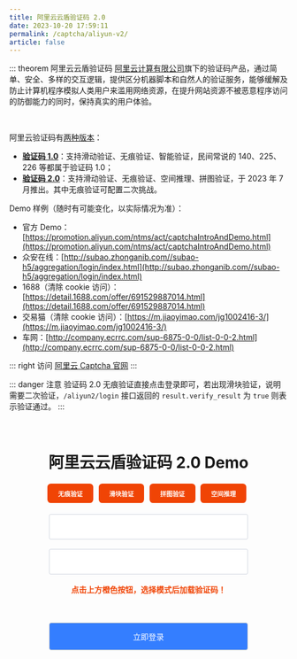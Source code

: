 ```yaml
---
title: 阿里云云盾验证码 2.0
date: 2023-10-20 17:59:11
permalink: /captcha/aliyun-v2/
article: false
---
```


::: theorem 阿里云云盾验证码
[阿里云计算有限公司](https://www.tianyancha.com/company/138473506)旗下的验证码产品，通过简单、安全、多样的交互逻辑，提供区分机器脚本和自然人的验证服务，能够缓解及防止计算机程序模拟人类用户来滥用网络资源，在提升网站资源不被恶意程序访问的防御能力的同时，保持真实的用户体验。

<br>

阿里云验证码有[两种版本](https://help.aliyun.com/document_detail/2592908.html)：

- **[验证码 1.0](https://help.aliyun.com/document_detail/2592902.html)**：支持滑动验证、无痕验证、智能验证，民间常说的 140、225、226 等都属于验证码 1.0；
- **[验证码 2.0](https://help.aliyun.com/document_detail/2401270.html)**：支持滑动验证、无痕验证、空间推理、拼图验证，于 2023 年 7 月推出。其中无痕验证可配置二次挑战。

Demo 样例（随时有可能变化，以实际情况为准）：
<br>

- 官方 Demo：[https://promotion.aliyun.com/ntms/act/captchaIntroAndDemo.html](https://promotion.aliyun.com/ntms/act/captchaIntroAndDemo.html)<Badge text="140" type="error" vertical="middle"/>
- 众安在线：[http://subao.zhonganib.com//subao-h5/aggregation/login/index.html](http://subao.zhonganib.com//subao-h5/aggregation/login/index.html)<Badge text="140" type="error" vertical="middle"/>
- 1688（清除 cookie 访问）：[https://detail.1688.com/offer/691529887014.html](https://detail.1688.com/offer/691529887014.html)<Badge text="226" type="error" vertical="middle"/> <Badge text="X82Y" type="error" vertical="middle"/>
- 交易猫（清除 cookie 访问）：[https://m.jiaoyimao.com/jg1002416-3/](https://m.jiaoyimao.com/jg1002416-3/)<Badge text="226" type="error" vertical="middle"/> <Badge text="X82Y" type="error" vertical="middle"/>
- 车网：[http://company.ecrrc.com/sup-6875-0-0/list-0-0-2.html](http://company.ecrrc.com/sup-6875-0-0/list-0-0-2.html)<Badge text="227" type="error" vertical="middle"/>

::: right
访问 [阿里云 Captcha 官网](https://www.aliyun.com/product/security/captcha)
:::

<!-- <iframe src="https://detail.1688.com/offer/691529887014.html" scrolling="no" height="600px"></iframe> -->

::: danger 注意
验证码 2.0 无痕验证直接点击登录即可，若出现滑块验证，说明需要二次验证，`/aliyun2/login` 接口返回的 `result.verify_result` 为 `true` 则表示验证通过。
:::

<br>

<style>
    .aliyun-submit {
        background: #347eff;
        border-radius: 4px;
        margin: 20px 0;
        display: inline-block;
        width: 360px;
        height: 50px;
        box-sizing: border-box;
        border: 1px solid #ccc;
        color: #fff;
        cursor: pointer;
        font-size: 14px;
        line-height: 49px;
    }
    .aliyun-submit:hover {
        background: #1A73E8;
    }
    .aliyun-input {
        display: inline-block;
        width: 360px;
        padding: 12px;
        border: 1px solid #d1d6e0;
        background-color: #fff;
        position: relative;
        cursor: pointer;
        -webkit-box-sizing: border-box;
        box-sizing: border-box;
        border-radius: 3px;
        color: #292f3a;
        font-size: 14px;
        line-height: 20px;
    }
    #aliyun-captcha {
        width: 300px;
        height: 50px;
        display: inline-block;
    }
    .aliyun-show {
        display: block;
    }
    #aliyun-wait {
        text-align: center;
        color: #f04405;
        margin: 0;
        font-size: 14px;
        font-weight: 600;
    }
    .aliyun-buttons {
        text-align: center;
        margin-top: 20px;
        margin-bottom: 20px;
    }
    .aliyun-buttons button {
        border: none;
        background: #f04405;
        color: #fff;
        font: inherit;
        font-size: 80%;
        font-weight: 600;
        /*line-height: 1.2;*/
        border-radius: 0.57em;
        cursor: pointer;
        padding: 0.85em 1.7em;
        text-align: center;
        outline: none;
        transition: all 0.25s ease-out;
        /*margin-left: 0.8em;*/
        margin-right: 0.5em;
    }
    .aliyun-buttons button:hover {
        background: #1A73E8;
    }
    .aliyun-buttons button:active {
        background-color: #1A73E8;
    }
    .aliyun-buttons button:disabled {
        cursor: not-allowed;
        background: #e9987c;
    }
    .mode-button.clicked {
        background-color: #1A73E8;
    }
</style>
<div id="space-semantic" style="text-align: center">
    <div id="embed-wrapper">
        <h1>阿里云云盾验证码 2.0 Demo</h1>
        <div class="aliyun-buttons">
            <button class='mode-button' onclick="showCaptcha('1f1ztfwx', this)">无痕验证</button>
            <button class='mode-button' onclick="showCaptcha('qyhgfnsy', this)">滑块验证</button>
            <button class='mode-button' onclick="showCaptcha('1czd8gee', this)">拼图验证</button>
            <button class='mode-button' onclick="showCaptcha('dabz0x79', this)">空间推理</button>
        </div>
        <div>
            <input type="text" :placeholder="'\ue614 请输入账号'" id="username" maxlength="" class="iconfont aliyun-input">
        </div>
        <br>
        <div>
            <input type="text" :placeholder="'\ue69c 请输入密码'" id="password" maxlength="" class="iconfont aliyun-input">
        </div>
        <br>
        <div>
            <div id="aliyun-captcha">
                <p id="aliyun-wait" class="aliyun-show">点击上方橙色按钮，选择模式后加载验证码！</p>
            </div>
        </div>
        <input class="aliyun-submit" id="submit" type="submit" value="立即登录">
    </div>
</div>
<script type="text/javascript" src="https://o.alicdn.com/captcha-frontend/aliyunCaptcha/AliyunCaptcha.js"></script>
<script>
    var alCaptcha;
    function showCaptcha(sceneId, button) {
        var modeButtons = document.querySelectorAll('.mode-button');
        modeButtons.forEach(function(btn) {
            btn.classList.remove('clicked');
        });
        button.classList.add('clicked');
        if (sceneId === '1f1ztfwx') {
            var captchaContainer = document.getElementById('aliyun-captcha');
            var oldCaptchaDiv = captchaContainer.querySelector('.aliyunCaptcha-show');
            if (oldCaptchaDiv) {
                captchaContainer.removeChild(oldCaptchaDiv);
            }
        };
        $('#aliyun-wait').hide();
        initAliyunCaptcha({
            SceneId: sceneId, // 场景ID。根据步骤二新建验证场景后，您可以在验证码场景列表，获取该场景的场景ID
            prefix: '2ulmwi', // 身份标。开通阿里云验证码2.0后，您可以在控制台概览页面的实例基本信息卡片区域，获取身份标
            mode: 'embed', // 验证码模式。popup表示要集成的验证码模式为弹出式。无需修改
            element: '#aliyun-captcha', //页面上预留的渲染验证码的元素，与原代码中预留的页面元素保持一致。
            button: '#submit', // 触发验证码弹窗的元素。button表示单击登录按钮后，触发captchaVerifyCallback函数。您可以根据实际使用的元素修改element的值
            captchaVerifyCallback: captchaVerifyCallback, // 业务请求(带验证码校验)回调函数，无需修改
            onBizResultCallback: onBizResultCallback, // 业务请求结果回调函数，无需修改
            getInstance: getInstance, // 绑定验证码实例函数，无需修改
            slideStyle: {
                width: 360,
                height: 40,
            }, // 滑块验证码样式，支持自定义宽度和高度，单位为px。其中，width 最小值为 320 px
            language: 'cn', // 验证码语言类型，支持简体中文（cn）、繁体中文（tw）、英文（en）
        });
    }
    function getInstance(instance) {
        alCaptcha = instance;
    }
    function fetchData(captchaVerifyParam) {
        return $.ajax({
            url: 'https://api.spiderapi.cn/aliyun2/login',
            type: 'post',
            dataType: 'json',
            data: {
                username: $('#username').val(),
                password: $('#password').val(),
                captchaVerifyParam: captchaVerifyParam
            }
        });
    }
    async function captchaVerifyCallback(captchaVerifyParam) {
        const response = await fetchData(captchaVerifyParam);
        const result = response.result.verify_result;
        const verifyResult = {
            captchaResult: result
        };
        return verifyResult;
    }
    function onBizResultCallback(bizResult) {
        if (bizResult === true) {
            alert('登录成功！')
        } else {
            alert('登录失败，请重新验证！');
        }
    }
</script>
